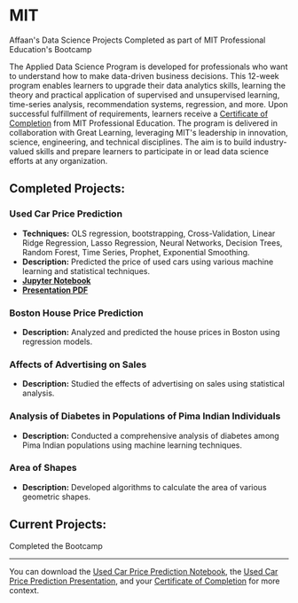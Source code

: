 # MIT
Affaan's Data Science Projects Completed as part of MIT Professional Education's Bootcamp

The Applied Data Science Program is developed for professionals who want to understand how to make data-driven business decisions. This 12-week program enables learners to upgrade their data analytics skills, learning the theory and practical application of supervised and unsupervised learning, time-series analysis, recommendation systems, regression, and more. Upon successful fulfillment of requirements, learners receive a [Certificate of Completion](sandbox:/mnt/data/Certificate_Of_Completion.pdf) from MIT Professional Education. The program is delivered in collaboration with Great Learning, leveraging MIT's leadership in innovation, science, engineering, and technical disciplines. The aim is to build industry-valued skills and prepare learners to participate in or lead data science efforts at any organization.

## Completed Projects:
### Used Car Price Prediction
- **Techniques:** OLS regression, bootstrapping, Cross-Validation, Linear Ridge Regression, Lasso Regression, Neural Networks, Decision Trees, Random Forest, Time Series, Prophet, Exponential Smoothing.
- **Description:** Predicted the price of used cars using various machine learning and statistical techniques.
- **[Jupyter Notebook](./FinalUsedCarPredictionFC.ipynb)**
- **[Presentation PDF](sandbox:/mnt/data/Used%20Car%20Price%20Prediction%20Presentation.pdf)**

### Boston House Price Prediction
- **Description:** Analyzed and predicted the house prices in Boston using regression models.

### Affects of Advertising on Sales
- **Description:** Studied the effects of advertising on sales using statistical analysis.

### Analysis of Diabetes in Populations of Pima Indian Individuals
- **Description:** Conducted a comprehensive analysis of diabetes among Pima Indian populations using machine learning techniques.

### Area of Shapes
- **Description:** Developed algorithms to calculate the area of various geometric shapes.

## Current Projects:

Completed the Bootcamp

---

You can download the [Used Car Price Prediction Notebook](sandbox:/mnt/data/FinalUsedCarPredictionFC.ipynb), the [Used Car Price Prediction Presentation](sandbox:/mnt/data/Used%20Car%20Price%20Prediction%20Presentation.pdf), and your [Certificate of Completion](sandbox:/mnt/data/Certificate_Of_Completion.pdf) for more context.
